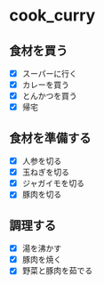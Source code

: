 # cook_curry
## 食材を買う
- [X] スーパーに行く
- [x] カレーを買う
- [x] とんかつを買う
- [x] 帰宅
## 食材を準備する
- [x] 人参を切る
- [x] 玉ねぎを切る
- [x] ジャガイモを切る
- [x] 豚肉を切る
## 調理する
- [x] 湯を沸かす
- [x] 豚肉を焼く
- [x] 野菜と豚肉を茹でる

